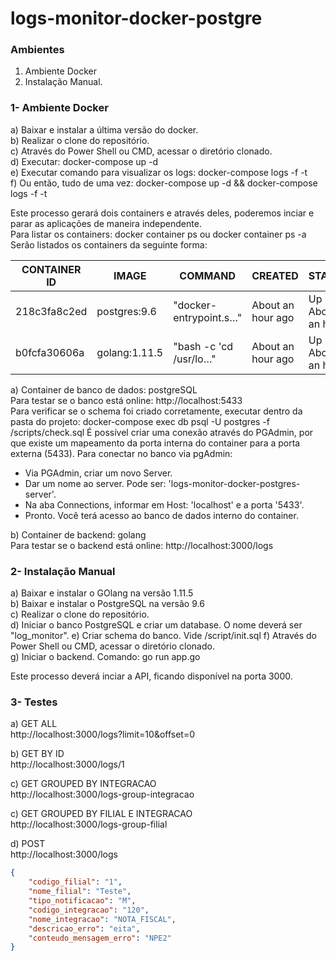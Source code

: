 # logs-monitor-docker-postgre

### Ambientes
1) Ambiente Docker  
2) Instalação Manual.  

### 1- Ambiente Docker
a) Baixar e instalar a última versão do docker.  
b) Realizar o clone do repositório.  
c) Através do Power Shell ou CMD, acessar o diretório clonado.  
d) Executar: docker-compose up -d  
e) Executar comando para visualizar os logs: docker-compose logs -f -t   
f) Ou então, tudo de uma vez: docker-compose up -d && docker-compose logs -f -t   

Este processo gerará dois containers e através deles, poderemos inciar e parar as aplicações de maneira independente.  
Para listar os containers: docker container ps ou docker container ps -a  
Serão listados os containers da seguinte forma:  

|CONTAINER ID | IMAGE | COMMAND | CREATED | STATUS | PORTS | NAMES |
|-------------|-------|---------|---------|--------|-------|-------|
|218c3fa8c2ed|postgres:9.6|"docker-entrypoint.s…"|About an hour ago|Up About an hour| 0.0.0.0:5433->5432/tcp|logs-monitor-docker-postgres_db_1
|b0fcfa30606a|golang:1.11.5|"bash -c 'cd /usr/lo…"|About an hour ago|Up About an hour|0.0.0.0:3000->3000/tcp|logs-monitor-docker-postgres_backend_1

a) Container de banco de dados: postgreSQL  
Para testar se o banco está online: http://localhost:5433  
Para verificar se o schema foi criado corretamente, executar dentro da pasta do projeto: docker-compose exec db psql -U postgres -f /scripts/check.sql
É possível criar uma conexão através do PGAdmin, por que existe um mapeamento da porta interna do container para a porta externa (5433).
Para conectar no banco via pgAdmin:
- Via PGAdmin, criar um novo Server.
- Dar um nome ao server. Pode ser: 'logs-monitor-docker-postgres-server'.
- Na aba Connections, informar em Host: 'localhost' e a porta '5433'.
- Pronto. Você terá acesso ao banco de dados interno do container.

b) Container de backend: golang  
Para testar se o backend está online: http://localhost:3000/logs  

### 2- Instalação Manual
a) Baixar e instalar o GOlang na versão 1.11.5  
b) Baixar e instalar o PostgreSQL na versão 9.6  
c) Realizar o clone do repositório.  
d) Iniciar o banco PostgreSQL e criar um database. O nome deverá ser "log_monitor".
e) Criar schema do banco. Vide /script/init.sql
f) Através do Power Shell ou CMD, acessar o diretório clonado.  
g) Iniciar o backend. Comando: go run app.go  

Este processo deverá inciar a API, ficando disponível na porta 3000.  

### 3- Testes
a) GET ALL  
http://localhost:3000/logs?limit=10&offset=0 

b) GET BY ID  
http://localhost:3000/logs/1  

c) GET GROUPED BY INTEGRACAO  
http://localhost:3000/logs-group-integracao

c) GET GROUPED BY FILIAL E INTEGRACAO  
http://localhost:3000/logs-group-filial

d) POST  
http://localhost:3000/logs  
```json
{
	"codigo_filial": "1",
	"nome_filial": "Teste",
	"tipo_notificacao": "M",
	"codigo_integracao": "120",
	"nome_integracao": "NOTA_FISCAL",
	"descricao_erro": "eita",
	"conteudo_mensagem_erro": "NPE2"
}
```


